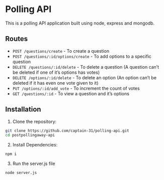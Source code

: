 # Polling API
This is a polling API application built using node, express and mongodb. 

## Routes

- `POST /questions/create` - To create a question
- `POST /questions/:id/options/create` - To add options to a specific question
- `DELETE /questions/:id/delete` - To delete a question (A question can’t be deleted if one of it’s options has votes)
- `DELETE /options/:id/delete` - To delete an option (An option can’t be deleted if it has even one vote given to it)
- `PUT /options/:id/add_vote` - To increment the count of votes
- `GET /questions/:id` - To view a question and it’s options


## Installation

1. Clone the repository:

```bash
git clone https://github.com/captain-31/polling-api.git
cd postpollingaway-api
```

2. Install Dependencies:

```bash
npm i
```

3. Run the server.js file

```bash
node server.js
```